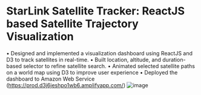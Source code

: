 # StarLink Satellite Tracker: ReactJS based Satellite Trajectory Visualization
•	Designed and implemented a visualization dashboard using ReactJS and D3 to track satellites in real-time.
•	Built location, altitude, and duration-based selector to refine satellite search.
•	Animated selected satellite paths on a world map using D3 to improve user experience
•	Deployed the dashboard to Amazon Web Service (https://prod.d3j6jeshpo1wb6.amplifyapp.com/)
![image](https://user-images.githubusercontent.com/46729294/141595425-7838d712-1e71-44a3-8b45-f024714d90fc.png)

